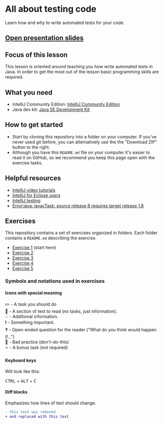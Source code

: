 # All about testing code

Learn how and why to write automated tests for your code.

## [Open presentation slides](https://docs.google.com/presentation/d/1rSuQL1vyWFWkWpwQpmb5FD9LLpBc3is9YkU4krWsxiY/edit?usp=sharing)

## Focus of this lesson
This lesson is oriented around teaching you how write automated tests in Java. In order to get the most out of the lesson basic programming skills are required.

## What you need
- IntelliJ Community Edition: [IntelliJ Community Edition](https://www.jetbrains.com/idea/download/)
- Java dev kit: [Java SE Development Kit](http://www.oracle.com/technetwork/java/javase/downloads/jdk8-downloads-2133151.html)

## How to get started

* Start by cloning this repository into a folder on your computer. If you've never used git before, you can alternatively use the the "Download ZIP" button to the right.
* Although you have this `README.md` file on your computer it's easier to read it on GitHub, so we recommend you keep this page open with the exercise tasks.

## Helpful resources
- [IntelliJ video tutorials](https://www.jetbrains.com/idea/documentation/)
- [IntelliJ for Eclipse users](https://www.jetbrains.com/help/idea/2016.3/eclipse.html)
- [IntelliJ testing](https://www.jetbrains.com/help/idea/2016.3/testing.html)
- [Error:java: javacTask: source release 8 requires target release 1.8](https://stackoverflow.com/questions/29888592/errorjava-javactask-source-release-8-requires-target-release-1-8)

## Exercises
This repository contains a set of exercises organized in folders. Each folder contains a `README.md` describing the exercise.

- [Exercise 1](exercise-1/) (start here)
- [Exercise 2](exercise-2/)
- [Exercise 3](exercise-3/)
- [Exercise 4](exercise-4/)
- [Exercise 5](exercise-5/)

### Symbols and notations used in exercises

#### Icons with special meaning

:pencil2: - A task you should do  
:book: - A section of text to read (no tasks, just information).  
:bulb: - Additional information.  
:exclamation: - Something important.  
:question: - Open-ended question for the reader ("What do you think would happen if...")  
:poop: - Bad practice (don't-do-this)  
:star: - A bonus task (not required)  

#### Keyboard keys

Will look like this:

<kbd>CTRL</kbd> + <kbd>ALT</kbd> + <kbd>C</kbd>

#### Diff blocks

Emphasizes how lines of text should change.

```diff
- this text was removed
+ and replaced with this text
```
